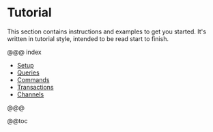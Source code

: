 # Tutorial

This section contains instructions and examples to get you started. It's written in tutorial style, intended to be read start to finish.

@@@ index

* [Setup](Setup.md)
* [Queries](Query.md)
* [Commands](Command.md)
* [Transactions](Transactions.md)
* [Channels](Channels.md)

@@@

@@toc